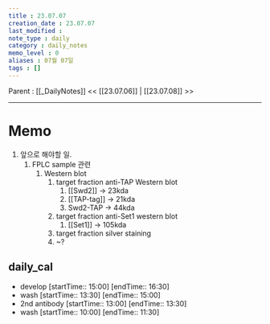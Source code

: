 ```yaml
---
title : 23.07.07
creation_date : 23.07.07
last_modified :
note_type : daily
category : daily_notes
memo_level : 0
aliases : 07월 07일
tags : []
---
```

Parent : [[_DailyNotes]]
<< [[23.07.06]] | [[23.07.08]] >>

---
# Memo

1.  앞으로 해야할 일.
	1. FPLC sample 관련
		1. Western blot
			1. target fraction anti-TAP Western blot
				1. [[Swd2]] → 23kda
				2. [[TAP-tag]] → 21kda
				3. Swd2-TAP → 44kda
			2. target fraction anti-Set1 western blot
				1. [[Set1]] → 105kda
			3. target fraction silver staining
			4. ~?

## daily_cal
-  develop [startTime:: 15:00]  [endTime:: 16:30]
-  wash [startTime:: 13:30]  [endTime:: 15:00]
-  2nd antibody [startTime:: 13:00]  [endTime:: 13:30]
-  wash [startTime:: 10:00]  [endTime:: 11:30]
